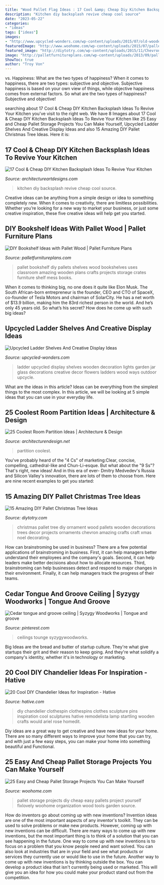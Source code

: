 ```yaml
---
title: "Wood Pallet Flag Ideas : 17 Cool &amp; Cheap Diy Kitchen Backsplash Ideas To Revive Your Kitchen"
description: "Kitchen diy backsplash revive cheap cool source"
date: "2023-05-22"
categories:
- "ideas"
tags: ["ideas"]
images:
- "http://www.upcycled-wonders.com/wp-content/uploads/2015/07/old-wooden-ladder-with-glass-jar-lights-for-garden-decoration.jpg"
featuredImage: "http://www.woohome.com/wp-content/uploads/2015/07/pallet-storage-ideas-woohome-14.jpg"
featured_image: "http://diytotry.com/wp-content/uploads/2015/11/Chevron-Pallet-Ornament-Christmas-Tree.jpg"
image: "http://palletfurnitureplans.com/wp-content/uploads/2013/09/pallet-bookshelf-4.jpg"
ShowToc: true
author: "Troy Von"
---
```



vs. Happiness: What are the two types of happiness?
When it comes to happiness, there are two types: subjective and objective. Subjective happiness is based on your own view of things, while objective happiness comes from external factors. So what are the two types of happiness? Subjective and objective!

	

		
searching about 17 Cool &amp; Cheap DIY Kitchen Backsplash Ideas To Revive Your Kitchen you've visit to the right web. We have 8 Images about 17 Cool &amp; Cheap DIY Kitchen Backsplash Ideas To Revive Your Kitchen like 25 Easy and Cheap Pallet Storage Projects You Can Make Yourself, Upcycled Ladder Shelves And Creative Display Ideas and also 15 Amazing DIY Pallet Christmas Tree Ideas. Here it is:
		
    
## 17 Cool &amp; Cheap DIY Kitchen Backsplash Ideas To Revive Your Kitchen

<img loading=lazy src="https://www.architectureartdesigns.com/wp-content/uploads/2015/02/1441.jpg" onerror="this.onerror=null;this.src='https://tse1.mm.bing.net/th?id=OIP.6zsyT_tIf-0DRfoWZ32y7QHaJ3&amp;pid=15.1';" alt="17 Cool &amp; Cheap DIY Kitchen Backsplash Ideas To Revive Your Kitchen">

_Source: architectureartdesigns.com_

>kitchen diy backsplash revive cheap cool source. 

	

Creative ideas can be anything from a simple design or idea to something completely new. When it comes to creativity, there are limitless possibilities. Whether you’re looking for a new way to market your business, or just some creative inspiration, these five creative ideas will help get you started.

    
## DIY Bookshelf Ideas With Pallet Wood | Pallet Furniture Plans

<img loading=lazy src="http://palletfurnitureplans.com/wp-content/uploads/2013/09/pallet-bookshelf-4.jpg" onerror="this.onerror=null;this.src='https://tse3.mm.bing.net/th?id=OIP.G9brGzUQ9FtzQf_DmUiO5gHaJ6&amp;pid=15.1';" alt="DIY Bookshelf Ideas with Pallet Wood | Pallet Furniture Plans">

_Source: palletfurnitureplans.com_

>pallet bookshelf diy pallets shelves wood bookshelves uses classroom amazing wooden plans crafts projects storage crates furniture shelf mess books. 

	

When it comes to thinking big, no one does it quite like Elon Musk. The South African-born entrepreneur is the founder, CEO and CTO of SpaceX, co-founder of Tesla Motors and chairman of SolarCity. He has a net worth of $13.9 billion, making him the 83rd richest person in the world. And he’s only 45 years old. So what’s his secret? How does he come up with such big ideas?

    
## Upcycled Ladder Shelves And Creative Display Ideas

<img loading=lazy src="http://www.upcycled-wonders.com/wp-content/uploads/2015/07/old-wooden-ladder-with-glass-jar-lights-for-garden-decoration.jpg" onerror="this.onerror=null;this.src='https://tse1.mm.bing.net/th?id=OIP.5GiWfC0OCuwJ21VR3ZygJQHaLI&amp;pid=15.1';" alt="Upcycled Ladder Shelves And Creative Display Ideas">

_Source: upcycled-wonders.com_

>ladder upcycled display shelves wooden decoration lights garden jar glass decorations creative decor flowers ladders wood ways outdoor upcycle. 

	

What are the ideas in this article?
Ideas can be everything from the simplest things to the most complex. In this article, we will be looking at 5 simple ideas that you can use in your everyday life.

    
## 25 Coolest Room Partition Ideas | Architecture &amp; Design

<img loading=lazy src="https://cdn.architecturendesign.net/wp-content/uploads/2014/08/951.jpg" onerror="this.onerror=null;this.src='https://tse1.mm.bing.net/th?id=OIP.l6uPWvwx0ulWGilhQm37mgHaLK&amp;pid=15.1';" alt="25 Coolest Room Partition Ideas | Architecture &amp; Design">

_Source: architecturendesign.net_

>partition coolest. 

	

You've probably heard of the "4 Cs" of marketing:Clear, concise, compelling, cathedral-like and Chun-Li-esque. But what about the "9 Ss"? That's right, new ideas! And in this era of ever- Dmitry Medvedev's Russia and Silicon Valley's innovation, there are lots of them to choose from. Here are nine recent examples to get you started: 

    
## 15 Amazing DIY Pallet Christmas Tree Ideas

<img loading=lazy src="http://diytotry.com/wp-content/uploads/2015/11/Chevron-Pallet-Ornament-Christmas-Tree.jpg" onerror="this.onerror=null;this.src='https://tse2.mm.bing.net/th?id=OIP.jlfrpQb1zC0laMXh-tbq-gAAAA&amp;pid=15.1';" alt="15 Amazing DIY Pallet Christmas Tree Ideas">

_Source: diytotry.com_

>christmas pallet tree diy ornament wood pallets wooden decorations trees decor projects ornaments chevron amazing crafts craft xmas noel decorating. 

	

How can brainstroming be used in business?
There are a few potential applications of brainstroming in business. First, it can help managers better understand their employees and the company's goals. Second, it can help leaders make better decisions about how to allocate resources. Third, brainstroming can help businesses detect and respond to major changes in their environment. Finally, it can help managers track the progress of their teams.

    
## Cedar Tongue And Groove Ceiling | Syzygy Woodworks | Tongue And Groove

<img loading=lazy src="https://i.pinimg.com/736x/22/e0/37/22e03701b2e09dcf797d9230f356d7e2.jpg" onerror="this.onerror=null;this.src='https://tse3.mm.bing.net/th?id=OIP.SllsXoGIV2Tb1igDsascfgHaJ3&amp;pid=15.1';" alt="Cedar tongue and groove ceiling | Syzygy Woodworks | Tongue and groove">

_Source: pinterest.com_

>ceilings tounge syzygywoodworks. 

	

Big Ideas are the bread and butter of startup culture. They're what give startups their grit and their reason to keep going. And they're what solidify a company's identity, whether it's in technology or marketing.

    
## 20 Cool DIY Chandelier Ideas For Inspiration - Hative

<img loading=lazy src="https://hative.com/wp-content/uploads/2014/08/diy-chandelier-ideas/9-clothespin-chandelier.jpg" onerror="this.onerror=null;this.src='https://tse2.mm.bing.net/th?id=OIP.MiSomsdLl-IMOaJW0LkUpwHaJX&amp;pid=15.1';" alt="20 Cool DIY Chandelier Ideas for Inspiration - Hative">

_Source: hative.com_

>diy chandelier clothespin clothespins clothes sculpture pins inspiration cool sculptures hative remodelista lamp startling wooden crafts would ariel rose homedit. 

	

Diy ideas are a great way to get creative and have new ideas for your home. There are so many different ways to improve your home that you can try, and with just a few easy steps, you can make your home into something beautiful and Functional.

    
## 25 Easy And Cheap Pallet Storage Projects You Can Make Yourself

<img loading=lazy src="http://www.woohome.com/wp-content/uploads/2015/07/pallet-storage-ideas-woohome-14.jpg" onerror="this.onerror=null;this.src='https://tse2.mm.bing.net/th?id=OIP.JQxzJP5e8pxr7iTfmOezwQHaNI&amp;pid=15.1';" alt="25 Easy and Cheap Pallet Storage Projects You Can Make Yourself">

_Source: woohome.com_

>pallet storage projects diy cheap easy pallets project yourself fixlovely woohome organization wood tools garden source. 

	

How do inventors go about coming up with new inventions?
Invention ideas are one of the most important aspects of any inventor's toolkit. They can be used to solve problems or make new products. However, coming up with new inventions can be difficult. There are many ways to come up with new inventions, but the most important thing is to think of a solution that you can see happening in the future.
One way to come up with new inventions is to focus on a problem that you know people need and want solved. You can also look at industries that are in your field and see what products or services they currently use or would like to use in the future. Another way to come up with new inventions is by thinking outside the box. You can develop a product idea that isn't currently being used or marketed. This will give you an idea for how you could make your product stand out from the competition.

